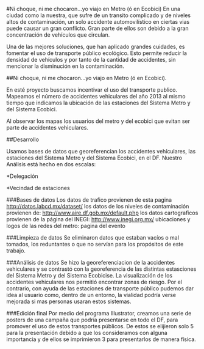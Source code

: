 #Ni choque, ni me chocaron...yo viajo en Metro (ó en Ecobici)
En una ciudad como la nuestra, que sufre de un transito complicado y de niveles altos de contaminación, un solo accidente automovilístico en ciertas vias puede causar un gran conflicto. Gran parte de ellos son debido a la gran concentración de vehículos que circulan. 

Una de las mejores soluciones, que han aplicado grandes cuidades, es fomentar el uso de transporte público ecológico. Esto permite reducir la densidad de vehículos y por tanto de la cantidad de accidentes, sin mencionar la disminución en la contaminación.

##Ni choque, ni me chocaron...yo viajo en Metro (ó en Ecobici).

En esté proyecto buscamos incentivar el uso del transporte publico. Mapeamos el número de accidentes vehiculares del año 2013 al mismo tiempo que indicamos la ubicación de las estaciones del Sistema Metro y del Sistema Ecobici.

Al observar los mapas los usuarios del metro y del ecobici que evitan ser parte de accidentes vehiculares. 

##Desarrollo

Usamos bases de datos que georeferencian los accidentes vehículares, las estaciones del Sistema Metro y del Sistema Ecobici, en el DF. Nuestro Análisis está hecho en dos escalas:

*Delegación

*Vecindad de estaciones

###Bases de datos
Los datos de trafico provienen de esta pagina
http://datos.labcd.mx/dataset/
los datos de los niveles de contaminación provienen de:
http://www.aire.df.gob.mx/default.php
los datos cartograficos provienen de la página del INEGI:
http://www.inegi.org.mx/
ubicaciones y logos de las redes del metro: pagina del evento

###Limpieza de datos
Se eliminaron datos que estaban vacíos o mal tomados, los reduntantes o que no servían para los propósitos de este trabajo. 

###Análisis de datos
Se hizo la georeferenciacion de la accidentes vehiculares y se contrastó con la georeferencia de las distintas estasciones del Sistema Metro y del Sistema Ecobicise. La visualización de los accidentes vehiculares nos permitió encontrar zonas de riesgo. Por el contrario, con ayuda de las estaciones de transporte público pudemos dar idea al usuario como, dentro de un entorno, la vialidad podría verse mejorada si mas personas usaran estos sistemas.

###Edición final
Por medio del programa Illustrator, creamos una serie de posters de una campaña que podría presentarse en todo el DF, para promover el uso de estos transportes públicos. De estos se elijieron solo 5 para la presentación debido a que los consideramos con alguna importancia y de ellos se imprimieron 3 para presentarlos de manera física.
